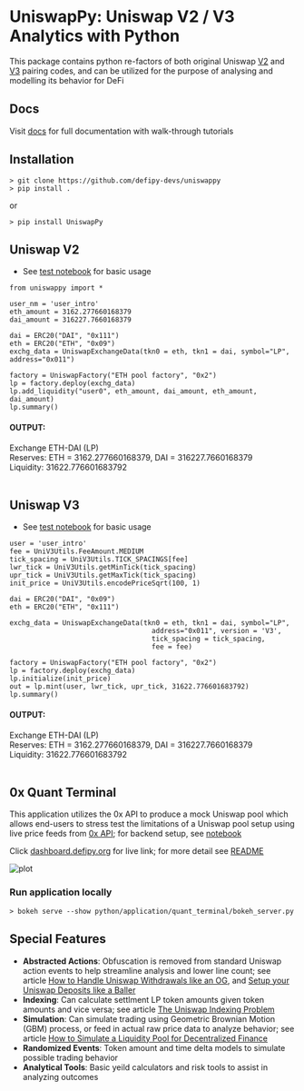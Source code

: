 # UniswapPy: Uniswap V2 / V3 Analytics with Python
This package contains python re-factors of both original Uniswap [V2](https://github.com/Uniswap/v2-core/blob/master/contracts/UniswapV2Pair.sol) and [V3](https://github.com/Uniswap/v3-core/blob/main/contracts/UniswapV3Pool.sol)
pairing codes, and can be utilized for the purpose of analysing and modelling its behavior for DeFi

## Docs
Visit [docs](https://defipy.org) for full documentation with walk-through 
tutorials

## Installation 
```
> git clone https://github.com/defipy-devs/uniswappy
> pip install .
```
or
```
> pip install UniswapPy
```

## Uniswap V2

* See [test notebook](https://github.com/icmoore/uniswappy/blob/main/notebooks/tutorials/uniswap_v3.ipynb) 
for basic usage

```
from uniswappy import *

user_nm = 'user_intro'
eth_amount = 3162.277660168379
dai_amount = 316227.7660168379

dai = ERC20("DAI", "0x111")
eth = ERC20("ETH", "0x09")
exchg_data = UniswapExchangeData(tkn0 = eth, tkn1 = dai, symbol="LP", 
address="0x011")

factory = UniswapFactory("ETH pool factory", "0x2")
lp = factory.deploy(exchg_data)
lp.add_liquidity("user0", eth_amount, dai_amount, eth_amount, dai_amount)
lp.summary()
```

#### OUTPUT:
Exchange ETH-DAI (LP) <br/>
Reserves: ETH = 3162.277660168379, DAI = 316227.7660168379  <br/>
Liquidity: 31622.776601683792 <br/><br/> 


## Uniswap V3

* See [test notebook](https://github.com/defipy-devs/uniswappy/blob/main/notebooks/tutorials/uniswap_v3.ipynb) 
for basic usage

```
user = 'user_intro'
fee = UniV3Utils.FeeAmount.MEDIUM
tick_spacing = UniV3Utils.TICK_SPACINGS[fee]
lwr_tick = UniV3Utils.getMinTick(tick_spacing)
upr_tick = UniV3Utils.getMaxTick(tick_spacing)
init_price = UniV3Utils.encodePriceSqrt(100, 1)

dai = ERC20("DAI", "0x09")
eth = ERC20("ETH", "0x111")

exchg_data = UniswapExchangeData(tkn0 = eth, tkn1 = dai, symbol="LP", 
                                   address="0x011", version = 'V3', 
                                   tick_spacing = tick_spacing, 
                                   fee = fee)

factory = UniswapFactory("ETH pool factory", "0x2")
lp = factory.deploy(exchg_data)
lp.initialize(init_price)
out = lp.mint(user, lwr_tick, upr_tick, 31622.776601683792)
lp.summary()
```

#### OUTPUT:
Exchange ETH-DAI (LP) <br/>
Reserves: ETH = 3162.277660168379, DAI = 316227.7660168379 <br/>
Liquidity: 31622.776601683792 <br/><br/>  


## 0x Quant Terminal

This application utilizes the 0x API to produce a mock Uniswap pool which allows end-users to stress test
the limitations of a Uniswap pool setup using live price feeds from [0x API](https://0x.org); for backend setup, see 
[notebook](https://github.com/defipy-devs/uniswappy/blob/main/notebooks/tutorials/quant_terminal.ipynb) 

Click [dashboard.defipy.org](https://dashboard.defipy.org/) for live link; for more detail see 
[README](https://github.com/defipy-devs/uniswappy/tree/main/python/application/quant_terminal#readme) 

![plot](./doc/quant_terminal/screenshot.png)

### Run application locally  

```
> bokeh serve --show python/application/quant_terminal/bokeh_server.py
```

## Special Features
 * **Abstracted Actions**: Obfuscation is removed from standard Uniswap 
action events to help streamline analysis and lower line count; see 
article [How to Handle Uniswap Withdrawals like an 
OG](https://medium.com/coinmonks/handle-uniswap-withdrawals-like-an-og-389fe74be18c), 
and [Setup your Uniswap Deposits like a 
Baller](https://medium.com/coinmonks/setup-your-uniswap-deposits-like-a-baller-b99340ea302f)
 * **Indexing**: Can calculate settlment LP token amounts given token 
amounts and vice versa; see article [The Uniswap Indexing 
Problem](https://medium.com/datadriveninvestor/the-uniswap-indexing-problem-8078b8b110fc)
 * **Simulation**: Can simulate trading using Geometric Brownian Motion 
(GBM) process, or feed in actual raw price data to analyze behavior; see 
article [How to Simulate a Liquidity Pool for Decentralized 
Finance](https://medium.com/@icmoore/simulating-a-liquidity-pool-for-decentralized-finance-6f357ec8564b)
 * **Randomized Events**: Token amount and time delta models to simulate 
possible trading behavior
 * **Analytical Tools**: Basic yeild calculators and risk tools to assist 
in analyzing outcomes
 
 

